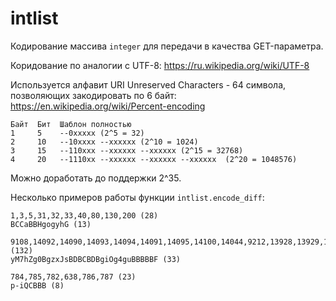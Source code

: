 # intlist

Кодирование массива `integer` для передачи в качества GET-параметра.

Коридование по аналогии с UTF-8: https://ru.wikipedia.org/wiki/UTF-8

Используется алфавит URI Unreserved Characters - 64 символа, позволяющих
закодировать по 6 байт: https://en.wikipedia.org/wiki/Percent-encoding

```
Байт  Бит  Шаблон полностью
1     5    --0xxxxx (2^5 = 32)
2     10   --10xxxx --xxxxxx (2^10 = 1024)
3     15   --110xxx --xxxxxx --xxxxxx (2^15 = 32768)
4     20   --1110xx --xxxxxx --xxxxxx --xxxxxx  (2^20 = 1048576)
```

Можно доработать до поддержки 2^35.

Несколько примеров работы функции `intlist.encode_diff`:
```
1,3,5,31,32,33,40,80,130,200 (28)
BCCaBBHgogyhG (13)

9108,14092,14090,14093,14094,14091,14095,14100,14044,9212,13928,13929,13932,13935,13933,13936,13939,13940,13988,9019,9160,9161,13974 (132)
yM7hZg0BgzxJsBDBCBDBgiOg4guBBBBBF (33)

784,785,782,638,786,787 (23)
p-iQCBBB (8)
```

